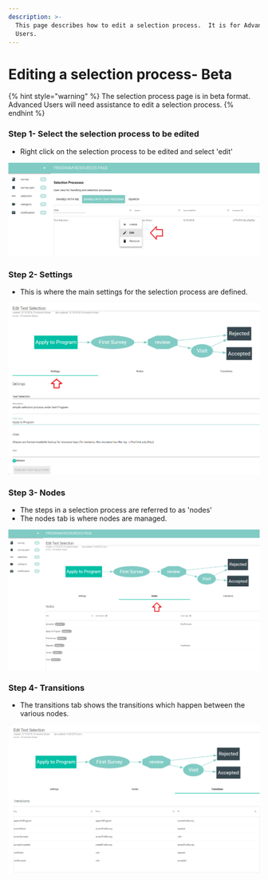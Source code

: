 ```yaml
---
description: >-
  This page describes how to edit a selection process.  It is for Advanced
  Users.
---
```


# Editing a selection process- Beta

{% hint style="warning" %}
The selection process page is in beta format.  Advanced Users will need assistance to edit a selection process.
{% endhint %}

### Step 1- Select the selection process to be edited

* Right click on the selection process to be edited and select 'edit'

![](../../../../.gitbook/assets/image%20%2852%29.png)

### Step 2- Settings 

* This is where the main settings for the selection process are defined.

![](../../../../.gitbook/assets/image%20%2823%29.png)

### Step 3- Nodes

* The steps in a selection process are referred to as 'nodes'
* The nodes tab is where nodes are managed. 

![](../../../../.gitbook/assets/image%20%2819%29.png)

### Step 4- Transitions

* The transitions tab shows the transitions which happen between the various nodes.

![](../../../../.gitbook/assets/image%20%2848%29.png)

